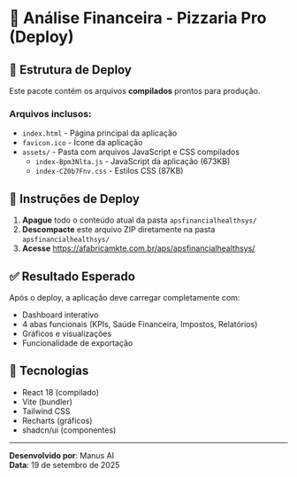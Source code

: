 # 🍕 Análise Financeira - Pizzaria Pro (Deploy)

## 📁 Estrutura de Deploy

Este pacote contém os arquivos **compilados** prontos para produção.

### Arquivos inclusos:
- `index.html` - Página principal da aplicação
- `favicon.ico` - Ícone da aplicação
- `assets/` - Pasta com arquivos JavaScript e CSS compilados
  - `index-Bpm3Nlta.js` - JavaScript da aplicação (673KB)
  - `index-CZ0b7Fnv.css` - Estilos CSS (87KB)

## 🚀 Instruções de Deploy

1. **Apague** todo o conteúdo atual da pasta `apsfinancialhealthsys/`
2. **Descompacte** este arquivo ZIP diretamente na pasta `apsfinancialhealthsys/`
3. **Acesse** https://afabricamkte.com.br/aps/apsfinancialhealthsys/

## ✅ Resultado Esperado

Após o deploy, a aplicação deve carregar completamente com:
- Dashboard interativo
- 4 abas funcionais (KPIs, Saúde Financeira, Impostos, Relatórios)
- Gráficos e visualizações
- Funcionalidade de exportação

## 🔧 Tecnologias

- React 18 (compilado)
- Vite (bundler)
- Tailwind CSS
- Recharts (gráficos)
- shadcn/ui (componentes)

---
**Desenvolvido por**: Manus AI  
**Data**: 19 de setembro de 2025
